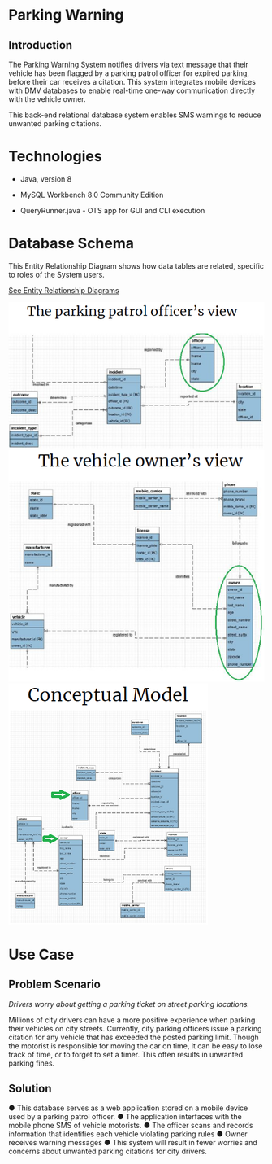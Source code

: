 # Parking Warning
## Introduction
The Parking Warning System notifies drivers via text message that their vehicle
has been flagged by a parking patrol officer for expired parking, before their
car receives a citation. This system integrates mobile devices with DMV
databases to enable real-time one-way communication directly with the vehicle
owner.

This back-end relational database system enables SMS warnings to
 reduce unwanted parking citations.

# Technologies

 * Java, version 8

 * MySQL Workbench 8.0 Community Edition

 * QueryRunner.java - OTS app for GUI and CLI execution

# Database Schema

This Entity Relationship Diagram shows how data tables are related,
 specific to roles of the System users.

[See Entity Relationship Diagrams](./img/README.md)

![DB view from patrol](./img/db_view_patrol.png)
![DB view from owner](./img/db_view_owner.png)
![Overall Conceptual Model](./img/db_concept_model.png)

# Use Case
## Problem Scenario
*Drivers worry about getting a parking ticket on street parking locations.*

Millions of city drivers can have a more positive experience when parking their
 vehicles on city streets. Currently, city parking officers issue a parking
 citation for any vehicle that has exceeded the posted parking limit. Though
 the motorist is responsible for moving the car on time, it can be easy to
 lose track of time, or to forget to set a timer. This often results in
 unwanted parking fines.

## Solution
● This database serves as a web application stored on a mobile device used by a
 parking patrol officer.
● The application interfaces with the mobile phone SMS of vehicle motorists.
● The officer scans and records information that identifies each vehicle
 violating parking rules
● Owner receives warning messages
● This system will result in fewer worries and concerns about unwanted parking
 citations for city drivers.
